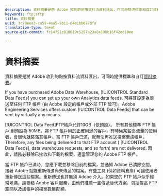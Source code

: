 ```yaml
---
description: 資料摘要是將 Adobe 收到的點按資料流資料匯出，可同時提供標準和自訂資料摘要。
keywords: ftp;sftp
title: 資料摘要
uuid: 3c70eea3-ca59-4aa5-9b11-64e1bb677bfa
translation-type: tm+mt
source-git-commit: fc14751c810019c5257a23a8a598b16f42ed10ee

---
```



# 資料摘要

資料摘要是將 Adobe 收到的點按資料流資料匯出，可同時提供標準和自訂[資料摘要](/help/export/analytics-data-feed/data-feed-overview.md)。

If you have purchased Adobe Data Warehouse, [!UICONTROL Standard Data Feeds] you can set up your own Analytics data feeds. 可將其設定為傳送至任何 FTP 帳戶 (由 Adobe 設定的帳戶或外部 FTP 皆可)。Adobe Engineering Services offers custom [!UICONTROL Data Feeds] that can be sent by virtually any means.

[!UICONTROL Data Feed]FTP帳戶允許10GB（依預設）。 所有其他標準 FTP 帳戶 則預設為 50MB。將 FTP 帳戶用於正確用途的客戶，有時候某些高流量的使用者，會很快就裝滿其帳戶。當 FTP 帳戶已滿，就無法再推送檔案至該帳戶。Therefore, any files being delivered to that FTP account ( [!UICONTROL Data Feeds], data warehouse requests, and so forth) are not delivered. 因此，請務必移除已接收和下載的檔案，適當管理您的 Adobe FTP 帳戶。

當 FTP 帳戶已滿時，您應下載並移除目前的檔案，並通知 Adobe 已清除空間。接著 Adobe 就能重新傳送尚未傳遞的檔案。有些工具 (例如資料倉庫) 可讓使用者重新傳送這些檔案。重新傳送也許無須 Adobe 介入。如果您的 FTP 帳戶似乎經常填滿，請聯絡 Adobe 客戶服務，由他們推薦一些傳遞替代方案，包括提高 FTP 空間以及該帳戶的檔案數目配額。

